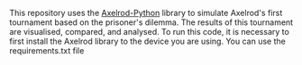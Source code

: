 This repository uses the [Axelrod-Python](https://github.com/Axelrod-Python/Axelrod) library to simulate Axelrod's first tournament based on the prisoner's dilemma. 
The results of this tournament are visualised, compared, and analysed. 
To run this code, it is necessary to first install the Axelrod library to the device you are using. You can use the requirements.txt file
